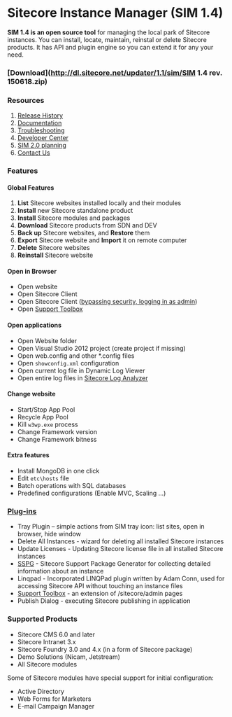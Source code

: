 # Sitecore Instance Manager (SIM 1.4)

**SIM 1.4 is an open source tool** for managing the local park of Sitecore instances. You can install, locate, maintain, reinstal or delete Sitecore products. It has API and plugin engine so you can extend it for any your need. 

### [Download](http://dl.sitecore.net/updater/1.1/sim/SIM 1.4 rev. 150618.zip)

### Resources

1. [Release History](https://github.com/Sitecore/Sitecore-Instance-Manager/wiki/Releases)
2. [Documentation](https://github.com/Sitecore/Sitecore-Instance-Manager/wiki/Documentation)
3. [Troubleshooting](https://github.com/Sitecore/Sitecore-Instance-Manager/wiki/Troubleshooting)
4. [Developer Center](https://github.com/Sitecore/Sitecore-Instance-Manager/wiki/API)
6. [SIM 2.0 planning](https://bitbucket.org/sitecore/sitecore-instance-manager)
5. [Contact Us](https://github.com/Sitecore/Sitecore-Instance-Manager/wiki/Support)

### Features

#### Global Features

1. **List** Sitecore websites installed locally and their modules
2. **Install** new Sitecore standalone product
3. **Install** Sitecore modules and packages
4. **Download** Sitecore products from SDN and DEV
5. **Back up** Sitecore websites, and **Restore** them
6. **Export** Sitecore website and **Import** it on remote computer
7. **Delete** Sitecore websites
8. **Reinstall** Sitecore website

#### Open in Browser

* Open website 
* Open Sitecore Client 
* Open Sitecore Client ([bypassing security, logging in as admin](https://bitbucket.org/alienlab/sitecore-instance-manager/wiki/Manual-Features-LoginAdmin))
* Open [Support Toolbox](https://bitbucket.org/sitecoresupport/sitecore-support-toolbox)

#### Open applications

* Open Website folder
* Open Visual Studio 2012 project (create project if missing)
* Open web.config and other *.config files
* Open `showconfig.xml` configuration
* Open current log file in Dynamic Log Viewer
* Open entire log files in [Sitecore Log Analyzer](http://marketplace.sitecore.net/Modules/Sitecore_Log_Analyzer.aspx)

#### Change website

* Start/Stop App Pool
* Recycle App Pool
* Kill `w3wp.exe` process
* Change Framework version
* Change Framework bitness

#### Extra features

* Install MongoDB in one click
* Edit `etc\hosts` file
* Batch operations with SQL databases
* Predefined configurations (Enable MVC, Scaling ...)

### [Plug-ins](https://github.com/Sitecore/Sitecore-Instance-Manager/wiki/Plugins) 

* Tray Plugin – simple actions from SIM tray icon: list sites, open in browser, hide window 
* Delete All Instances - wizard for deleting all installed Sitecore instances
* Update Licenses - Updating Sitecore license file in all installed Sitecore instances
* [SSPG](https://marketplace.sitecore.net/en/Modules/Sitecore_Support_Package_Generator.aspx) - Sitecore Support Package Generator for collecting detailed information about an instance
* Linqpad - Incorporated LINQPad plugin written by Adam Conn, used for accessing Sitecore API without touching an instance files
* [Support Toolbox](https://marketplace.sitecore.net/en/Modules/Sitecore_Support_Toolbox.aspx) - an extension of /sitecore/admin pages
* Publish Dialog - executing Sitecore publishing in application

### Supported Products

* Sitecore CMS 6.0 and later
* Sitecore Intranet 3.x 
* Sitecore Foundry 3.0 and 4.x (in a form of Sitecore package)
* Demo Solutions (Nicam, Jetstream) 
* All Sitecore modules 

Some of Sitecore modules have special support for initial configuration:

* Active Directory 
* Web Forms for Marketers 
* E-mail Campaign Manager 
